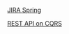 [JIRA Spring](https://jira.spring.io/secure/Dashboard.jspa)

[REST API on CQRS](http://www.infoq.com/cn/articles/rest-api-on-cqrs)

